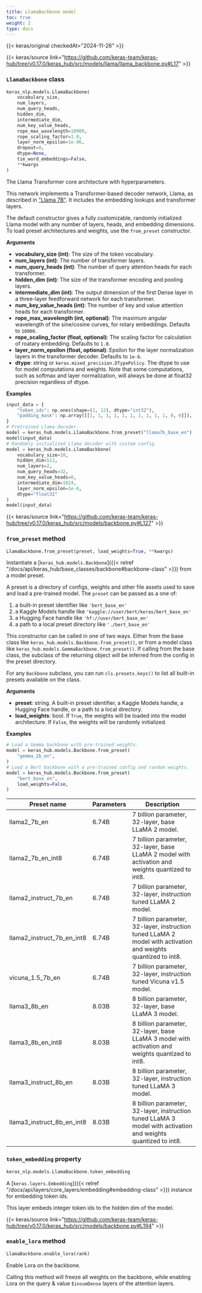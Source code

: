 ```yaml
---
title: LlamaBackbone model
toc: true
weight: 2
type: docs
---
```


{{< keras/original checkedAt="2024-11-26" >}}

{{< keras/source link="https://github.com/keras-team/keras-hub/tree/v0.17.0/keras_hub/src/models/llama/llama_backbone.py#L17" >}}

### `LlamaBackbone` class

```python
keras_nlp.models.LlamaBackbone(
    vocabulary_size,
    num_layers,
    num_query_heads,
    hidden_dim,
    intermediate_dim,
    num_key_value_heads,
    rope_max_wavelength=10000,
    rope_scaling_factor=1.0,
    layer_norm_epsilon=1e-06,
    dropout=0,
    dtype=None,
    tie_word_embeddings=False,
    **kwargs
)
```

The Llama Transformer core architecture with hyperparameters.

This network implements a Transformer-based decoder network,
Llama, as described in
["Llama 7B"](https://arxiv.org/pdf/2310.06825.pdf).
It includes the embedding lookups and transformer layers.

The default constructor gives a fully customizable, randomly initialized
Llama model with any number of layers, heads, and embedding
dimensions. To load preset architectures and weights, use the `from_preset`
constructor.

**Arguments**

- **vocabulary_size (int)**: The size of the token vocabulary.
- **num_layers (int)**: The number of transformer layers.
- **num_query_heads (int)**: The number of query attention heads for
  each transformer.
- **hidden_dim (int)**: The size of the transformer encoding and pooling layers.
- **intermediate_dim (int)**: The output dimension of the first Dense layer in a
  three-layer feedforward network for each transformer.
- **num_key_value_heads (int)**: The number of key and value attention heads for
  each transformer.
- **rope_max_wavelength (int, optional)**: The maximum angular wavelength of the
  sine/cosine curves, for rotary embeddings. Defaults to `10000`.
- **rope_scaling_factor (float, optional)**: The scaling factor for calculation
  of roatary embedding. Defaults to `1.0`.
- **layer_norm_epsilon (float, optional)**: Epsilon for the layer normalization
  layers in the transformer decoder. Defaults to `1e-6`.
- **dtype**: string or `keras.mixed_precision.DTypePolicy`. The dtype to use
  for model computations and weights. Note that some computations,
  such as softmax and layer normalization, will always be done at
  float32 precision regardless of dtype.

**Examples**

```python
input_data = {
    "token_ids": np.ones(shape=(1, 12), dtype="int32"),
    "padding_mask": np.array([[1, 1, 1, 1, 1, 1, 1, 1, 1, 1, 0, 0]]),
}
# Pretrained Llama decoder.
model = keras_hub.models.LlamaBackbone.from_preset("llama7b_base_en")
model(input_data)
# Randomly initialized Llama decoder with custom config.
model = keras_hub.models.LlamaBackbone(
    vocabulary_size=10,
    hidden_dim=512,
    num_layers=2,
    num_query_heads=32,
    num_key_value_heads=8,
    intermediate_dim=1024,
    layer_norm_epsilon=1e-6,
    dtype="float32"
)
model(input_data)
```

{{< keras/source link="https://github.com/keras-team/keras-hub/tree/v0.17.0/keras_hub/src/models/backbone.py#L127" >}}

### `from_preset` method

```python
LlamaBackbone.from_preset(preset, load_weights=True, **kwargs)
```

Instantiate a [`keras_hub.models.Backbone`]({{< relref "/docs/api/keras_hub/base_classes/backbone#backbone-class" >}}) from a model preset.

A preset is a directory of configs, weights and other file assets used
to save and load a pre-trained model. The `preset` can be passed as a
one of:

1. a built-in preset identifier like `'bert_base_en'`
2. a Kaggle Models handle like `'kaggle://user/bert/keras/bert_base_en'`
3. a Hugging Face handle like `'hf://user/bert_base_en'`
4. a path to a local preset directory like `'./bert_base_en'`

This constructor can be called in one of two ways. Either from the base
class like `keras_hub.models.Backbone.from_preset()`, or from
a model class like `keras_hub.models.GemmaBackbone.from_preset()`.
If calling from the base class, the subclass of the returning object
will be inferred from the config in the preset directory.

For any `Backbone` subclass, you can run `cls.presets.keys()` to list
all built-in presets available on the class.

**Arguments**

- **preset**: string. A built-in preset identifier, a Kaggle Models
  handle, a Hugging Face handle, or a path to a local directory.
- **load_weights**: bool. If `True`, the weights will be loaded into the
  model architecture. If `False`, the weights will be randomly
  initialized.

**Examples**

```python
# Load a Gemma backbone with pre-trained weights.
model = keras_hub.models.Backbone.from_preset(
    "gemma_2b_en",
)
# Load a Bert backbone with a pre-trained config and random weights.
model = keras_hub.models.Backbone.from_preset(
    "bert_base_en",
    load_weights=False,
)
```

| Preset name                | Parameters | Description                                                                                                   |
| -------------------------- | ---------- | ------------------------------------------------------------------------------------------------------------- |
| llama2_7b_en               | 6.74B      | 7 billion parameter, 32-layer, base LLaMA 2 model.                                                            |
| llama2_7b_en_int8          | 6.74B      | 7 billion parameter, 32-layer, base LLaMA 2 model with activation and weights quantized to int8.              |
| llama2_instruct_7b_en      | 6.74B      | 7 billion parameter, 32-layer, instruction tuned LLaMA 2 model.                                               |
| llama2_instruct_7b_en_int8 | 6.74B      | 7 billion parameter, 32-layer, instruction tuned LLaMA 2 model with activation and weights quantized to int8. |
| vicuna_1.5_7b_en           | 6.74B      | 7 billion parameter, 32-layer, instruction tuned Vicuna v1.5 model.                                           |
| llama3_8b_en               | 8.03B      | 8 billion parameter, 32-layer, base LLaMA 3 model.                                                            |
| llama3_8b_en_int8          | 8.03B      | 8 billion parameter, 32-layer, base LLaMA 3 model with activation and weights quantized to int8.              |
| llama3_instruct_8b_en      | 8.03B      | 8 billion parameter, 32-layer, instruction tuned LLaMA 3 model.                                               |
| llama3_instruct_8b_en_int8 | 8.03B      | 8 billion parameter, 32-layer, instruction tuned LLaMA 3 model with activation and weights quantized to int8. |

### `token_embedding` property

```python
keras_nlp.models.LlamaBackbone.token_embedding
```

A [`keras.layers.Embedding`]({{< relref "/docs/api/layers/core_layers/embedding#embedding-class" >}}) instance for embedding token ids.

This layer embeds integer token ids to the hidden dim of the model.

{{< keras/source link="https://github.com/keras-team/keras-hub/tree/v0.17.0/keras_hub/src/models/backbone.py#L194" >}}

### `enable_lora` method

```python
LlamaBackbone.enable_lora(rank)
```

Enable Lora on the backbone.

Calling this method will freeze all weights on the backbone,
while enabling Lora on the query & value `EinsumDense` layers
of the attention layers.
